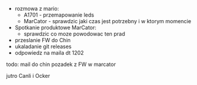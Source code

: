 - rozmowa z mario:
	- A1701 - przemapowanie leds
	- MarCator - sprawdzic jaki czas jest potrzebny i w ktorym momencie
- Spotkanie produktowe MarCator:
	- sprawdzic co moze powodowac ten prad
- przeslanie FW do Chin
- ukaladanie git releases
- odpowiedz na maila dt 1202



todo:
mail do chin
pozadek z FW w marcator

jutro Canli i Ocker